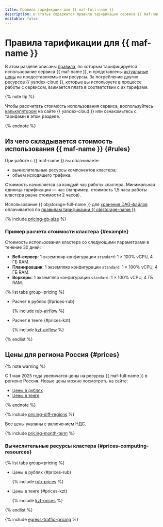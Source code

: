 ```yaml
---
title: Правила тарификации для {{ maf-full-name }}
description: В статье содержатся правила тарификации сервиса {{ maf-name }}.
editable: false
---
```


# Правила тарификации для {{ maf-name }}



В этом разделе описаны [правила](#rules), по которым тарифицируется использование сервиса {{ maf-name }}, и представлены [актуальные цены](#prices) на предоставляемые им ресурсы. За потребление других ресурсов {{ yandex-cloud }}, которые вы используете в процессе работы с сервисом, взимается плата в соответствии с их тарифами.

{% note tip %}


Чтобы рассчитать стоимость использования сервиса, воспользуйтесь [калькулятором](https://yandex.cloud/ru/prices?state=6d791b1487fb#calculator) на сайте {{ yandex-cloud }} или ознакомьтесь с тарифами в этом разделе.




{% endnote %}

## Из чего складывается стоимость использования {{ maf-name }} {#rules}

При работе с {{ maf-name }} вы оплачиваете:

* вычислительные ресурсы компонентов кластера;
* объем исходящего трафика.

Стоимость начисляется за каждый час работы кластера. Минимальная единица тарификации — час (например, стоимость 1,5 часа работы кластера равна стоимости 2 часов).

Использование {{ objstorage-full-name }} для [хранения DAG-файлов](operations/upload-dags.md) оплачивается по [правилам тарификации {{ objstorage-name }}](../storage/pricing.md).

{% include [pricing-gb-size](../_includes/pricing-gb-size.md) %}

### Пример расчета стоимости кластера {#example}

Стоимость использования кластера со следующими параметрами в течение 30 дней:

* **Веб-сервер**: 1 экземпляр конфигурации `standard`: 1 × 100% vCPU, 4 ГБ RAM.
* **Планировщик**: 1 экземпляр конфигурации `standard`: 1 × 100% vCPU, 4 ГБ RAM.
* **Воркеры**: 1 экземпляр конфигурации `standard`: 1 × 100% vCPU, 4 ГБ RAM.


{% list tabs group=pricing %}

- Расчет в рублях {#prices-rub}

  {% include [rub-airflow](../_pricing_examples/managed-airflow/rub.md) %}

- Расчет в тенге {#prices-kzt}

  {% include [kzt-airflow](../_pricing_examples/managed-airflow/kzt.md) %}

{% endlist %}



## Цены для региона Россия {#prices}


{% note warning %}

С 1 мая 2025 года увеличатся цены на ресурсы {{ maf-full-name }} в регионе Россия. Новые цены можно посмотреть на сайте:

* [Цены в рублях](https://yandex.cloud/ru/price-list?currency=RUB&installationCode=ru&services=dn2o8879r181fgps5lb3)
* [Цены в тенге](https://yandex.cloud/ru/price-list?currency=KZT&installationCode=ru&services=dn2o8879r181fgps5lb3)

{% endnote %}




{% include [pricing-diff-regions](../_includes/pricing-diff-regions.md) %}



Все цены указаны с включением НДС.



{% include [pricing-month-term](../_includes/mdb/pricing-month-term.md) %}

### Вычислительные ресурсы кластера {#prices-computing-resources}


{% list tabs group=pricing %}

- Цены в рублях {#prices-rub}

  {% include [rub-prices](../_pricing/managed-airflow/rub.md) %}

- Цены в тенге {#prices-kzt}

  {% include [kzt-prices](../_pricing/managed-airflow/kzt.md) %}

{% endlist %}



{% include [egress-traffic-pricing](../_includes/egress-traffic-pricing.md) %}
